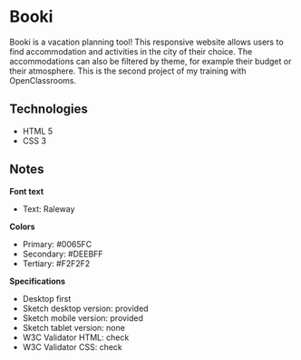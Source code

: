 # Booki

Booki is a vacation planning tool! This responsive website allows users to find accommodation and activities in the city of their choice. The accommodations can also be filtered by theme, for example their budget or their atmosphere. This is the second project of my training with OpenClassrooms.

## Technologies

-  HTML 5
-  CSS 3

## Notes

**Font text**

-  Text: Raleway

**Colors**

-  Primary: #0065FC
-  Secondary: #DEEBFF
-  Tertiary: #F2F2F2

**Specifications**

-  Desktop first
-  Sketch desktop version: provided
-  Sketch mobile version: provided
-  Sketch tablet version: none
-  W3C Validator HTML: check
-  W3C Validator CSS: check
